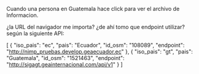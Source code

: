 Cuando una persona en Guatemala hace click
para ver el archivo de Informacion.

¿la URL del navigador me importa?
¿de ahí tomo que endpoint utilizar?
según la siguiente API:

[
{
"iso_pais": "ec",
"pais": "Ecuador",
"id_osm": "108089",
"endpoint": "http://nimp_pruebas.develop.geaecuador.ec"
},
{
"iso_pais": "gt",
"pais": "Guatemala",
"id_osm": "1521463",
"endpoint": "http://sigagt.geainternacional.com/api/v1"
}
]

